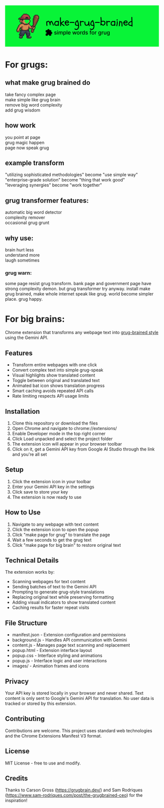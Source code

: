 ![Grug Brained Banner](images/banner-grug-brained.png)

# For grugs:

## what make grug brained do

take fancy complex page <br>
make simple like grug brain <br>
remove big word complexity <br>
add grug wisdom <br>

## how work

you point at page<br>
grug magic happen<br>
page now speak grug<br>

## example transform

"utilizing sophisticated methodologies" become "use simple way"<br>
"enterprise-grade solution" become "thing that work good"<br>
"leveraging synergies" become "work together"<br>

## grug transformer features:

automatic big word detector<br>
complexity remover<br>
occasional grug grunt<br>

## why use:

brain hurt less<br>
understand more<br>
laugh sometimes<br>

### grug warn:

some page resist grug transform. bank page and government page have strong complexity demon. but grug transformer try anyway.
install make grug brained, make whole internet speak like grug. world become simpler place. grug happy.

# For big brains:

Chrome extension that transforms any webpage text into [grug-brained style](https://grugbrain.dev/) using the Gemini API.

## Features

- Transform entire webpages with one click
- Convert complex text into simple grug-speak
- Visual highlights show translated content
- Toggle between original and translated text
- Animated bat icon shows translation progress
- Smart caching avoids repeated API calls
- Rate limiting respects API usage limits

## Installation

1. Clone this repository or download the files
2. Open Chrome and navigate to chrome://extensions/
3. Enable Developer mode in the top right corner
4. Click Load unpacked and select the project folder
5. The extension icon will appear in your browser toolbar
6. Click on it, get a Gemini API key from Google AI Studio through the link and you're all set

## Setup

1. Click the extension icon in your toolbar
2. Enter your Gemini API key in the settings
3. Click save to store your key
4. The extension is now ready to use

## How to Use

1. Navigate to any webpage with text content
2. Click the extension icon to open the popup
3. Click "make page for grug" to translate the page
4. Wait a few seconds to get the grug text
5. Click "make page for big brain" to restore original text

## Technical Details

The extension works by:

- Scanning webpages for text content
- Sending batches of text to the Gemini API
- Prompting to generate grug-style translations
- Replacing original text while preserving formatting
- Adding visual indicators to show translated content
- Caching results for faster repeat visits

## File Structure

- manifest.json - Extension configuration and permissions
- background.js - Handles API communication with Gemini
- content.js - Manages page text scanning and replacement
- popup.html - Extension interface layout
- popup.css - Interface styling and animations
- popup.js - Interface logic and user interactions
- images/ - Animation frames and icons

## Privacy

Your API key is stored locally in your browser and never shared. Text content is only sent to Google's Gemini API for translation. No user data is tracked or stored by this extension.

## Contributing

Contributions are welcome. This project uses standard web technologies and the Chrome Extensions Manifest V3 format.

## License

MIT License - free to use and modify.

## Credits

Thanks to Carson Gross (https://grugbrain.dev/) and Sam Rodriques (https://www.sam-rodriques.com/post/the-grugbrained-ceo) for the inspiration!
